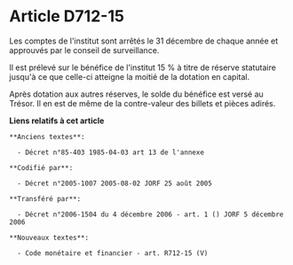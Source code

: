 # Article D712-15

Les comptes de l'institut sont arrêtés le 31 décembre de chaque année et approuvés par le conseil de surveillance.

Il est prélevé sur le bénéfice de l'institut 15 % à titre de réserve statutaire jusqu'à ce que celle-ci atteigne la moitié de
la dotation en capital.

Après dotation aux autres réserves, le solde du bénéfice est versé au Trésor. Il en est de même de la contre-valeur des
billets et pièces adirés.

**Liens relatifs à cet article**

	**Anciens textes**:

	  - Décret n°85-403 1985-04-03 art 13 de l'annexe

	**Codifié par**:

	  - Décret n°2005-1007 2005-08-02 JORF 25 août 2005

	**Transféré par**:

	  - Décret n°2006-1504 du 4 décembre 2006 - art. 1 () JORF 5 décembre 2006

	**Nouveaux textes**:

	  - Code monétaire et financier - art. R712-15 (V)
